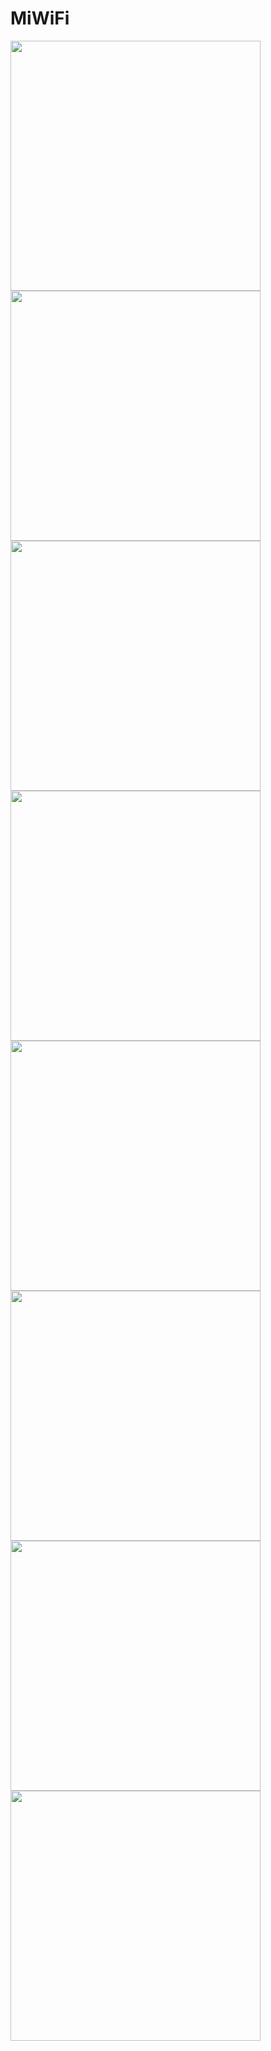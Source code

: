# MiWiFi


<img src="EmptyState.png" width="400"> <img src="MainScreen.png" width="400">
<img src="AddNetwork.png" width="400"> <img src="TableViewContextMenu.png" width="400">
<img src="FaceIDRevealPass.png" width="400"> <img src="QRContextmenu.png" width="400">
<img src="Acknowledgements.png" width="400"> <img src="Settings.png" width="400">
